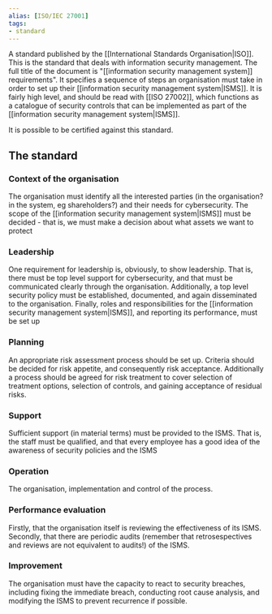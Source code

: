 ```yaml
---
alias: [ISO/IEC 27001]
tags:
- standard
---
```

A standard published by the [[International Standards Organisation|ISO]]. This is the standard that deals with information security management. The full title of the document is "[[information security management system]] requirements". It specifies a sequence of steps an organisation must take in order to set up their [[information security management system|ISMS]]. It is fairly high level, and should be read with [[ISO 27002]], which functions as a catalogue of security controls that can be implemented as part of the [[information security management system|ISMS]].

It is possible to be certified against this standard.
## The standard

### Context of the organisation
The organisation must identify all the interested parties (in the organisation? in the system, eg shareholders?) and their needs for cybersecurity. The scope of the [[information security management system|ISMS]] must be decided - that is, we must make a decision about what assets we want to protect

### Leadership
One requirement for leadership is, obviously, to show leadership. That is, there must be top level support for cybersecurity, and that must be communicated clearly through the organisation. Additionally, a top level security policy must be established, documented, and again disseminated to the organisation. Finally, roles and responsibilities for the [[information security management system|ISMS]], and reporting its performance, must be set up

### Planning
An appropriate risk assessment process should be set up. Criteria should be decided for risk appetite, and consequently risk acceptance. Additionally a process should be agreed for risk treatment to cover selection of treatment options, selection of controls, and gaining acceptance of residual risks.

### Support
Sufficient support (in material terms) must be provided to the ISMS. That is, the staff must be qualified, and that every employee has a good idea of the awareness of security policies and the ISMS

### Operation
The organisation, implementation and control of the process. 

### Performance evaluation
Firstly, that the organisation itself is reviewing the effectiveness of its ISMS. Secondly, that there are periodic audits (remember that retrosespectives and reviews are not equivalent to audits!) of the ISMS.

### Improvement
The organisation must have the capacity to react to security breaches, including fixing the immediate breach, conducting root cause analysis, and modifying the ISMS to prevent recurrence if possible.